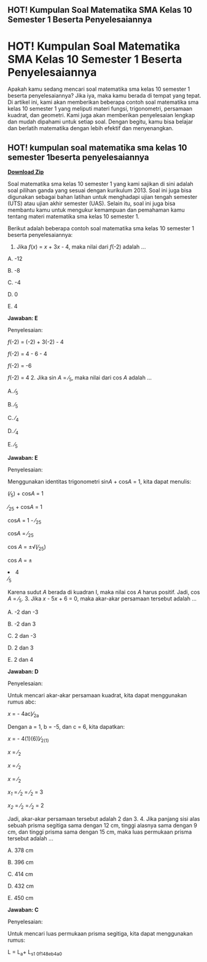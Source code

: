 ## HOT! Kumpulan Soal Matematika SMA Kelas 10 Semester 1 Beserta Penyelesaiannya

  
# HOT! Kumpulan Soal Matematika SMA Kelas 10 Semester 1 Beserta Penyelesaiannya
 
Apakah kamu sedang mencari soal matematika sma kelas 10 semester 1 beserta penyelesaiannya? Jika iya, maka kamu berada di tempat yang tepat. Di artikel ini, kami akan memberikan beberapa contoh soal matematika sma kelas 10 semester 1 yang meliputi materi fungsi, trigonometri, persamaan kuadrat, dan geometri. Kami juga akan memberikan penyelesaian lengkap dan mudah dipahami untuk setiap soal. Dengan begitu, kamu bisa belajar dan berlatih matematika dengan lebih efektif dan menyenangkan.
 
## HOT! kumpulan soal matematika sma kelas 10 semester 1beserta penyelesaiannya


[**Download Zip**](https://www.google.com/url?q=https%3A%2F%2Ftlniurl.com%2F2tKGqy&sa=D&sntz=1&usg=AOvVaw3EqDy6a-Dq1sKLEY3BwY45)

 
Soal matematika sma kelas 10 semester 1 yang kami sajikan di sini adalah soal pilihan ganda yang sesuai dengan kurikulum 2013. Soal ini juga bisa digunakan sebagai bahan latihan untuk menghadapi ujian tengah semester (UTS) atau ujian akhir semester (UAS). Selain itu, soal ini juga bisa membantu kamu untuk mengukur kemampuan dan pemahaman kamu tentang materi matematika sma kelas 10 semester 1.
 
Berikut adalah beberapa contoh soal matematika sma kelas 10 semester 1 beserta penyelesaiannya:
 
1. Jika *f*(*x*) = *x* + 3*x* - 4, maka nilai dari *f*(-2) adalah ...

A. -12

B. -8

C. -4

D. 0

E. 4

**Jawaban: E**

Penyelesaian:

*f*(-2) = (-2) + 3(-2) - 4

*f*(-2) = 4 - 6 - 4

*f*(-2) = -6

*f*(-2) = 4
2. Jika sin *A* = ⁄<sub>5</sub>, maka nilai dari cos *A* adalah ...

A. ⁄<sub>5</sub>

B. ⁄<sub>5</sub>

C. ⁄<sub>4</sub>

D. ⁄<sub>4</sub>

E. ⁄<sub>5</sub>

**Jawaban: E**

Penyelesaian:

Menggunakan identitas trigonometri sin*A* + cos*A* = 1, kita dapat menulis:

(⁄<sub>5</sub>) + cos*A* = 1

⁄<sub>25</sub> + cos*A* = 1

cos*A* = 1 - ⁄<sub>25</sub>

cos*A* = ⁄<sub>25</sub>

cos *A* = ±√(⁄<sub>25</sub>)

cos *A* = ±<sup>

<li>4</li>&frasl;<sub>5</sub>

Karena sudut <i>A</i> berada di kuadran I, maka nilai cos <i>A</i> harus positif. Jadi, cos <i>A</i> = &frasl;<sub>5</sub>.</sup>
3. Jika *x* - 5*x* + 6 = 0, maka akar-akar persamaan tersebut adalah ...

A. -2 dan -3

B. -2 dan 3

C. 2 dan -3

D. 2 dan 3

E. 2 dan 4

**Jawaban: D**

Penyelesaian:

Untuk mencari akar-akar persamaan kuadrat, kita dapat menggunakan rumus abc:

*x* =  - 4ac)⁄<sub>2a</sub>

Dengan a = 1, b = -5, dan c = 6, kita dapatkan:

*x* =  - 4(1)(6))⁄<sub>2(1)</sub>

*x* = ⁄<sub>2</sub>

*x* = ⁄<sub>2</sub>

*x* = ⁄<sub>2</sub>

*x<sub>1</sub>* = ⁄<sub>2</sub> = ⁄<sub>2</sub> = 3

*x<sub>2</sub>* = ⁄<sub>2</sub> = ⁄<sub>2</sub> = 2

Jadi, akar-akar persamaan tersebut adalah 2 dan 3.
4. Jika panjang sisi alas sebuah prisma segitiga sama dengan 12 cm, tinggi alasnya sama dengan 9 cm, dan tinggi prisma sama dengan 15 cm, maka luas permukaan prisma tersebut adalah ...

A. 378 cm

B. 396 cm

C. 414 cm

D. 432 cm

E. 450 cm

**Jawaban: C**

Penyelesaian:

Untuk mencari luas permukaan prisma segitiga, kita dapat menggunakan rumus:

L = L<sub>a</sub>+ L<sub>s1 0f148eb4a0


</sub>
